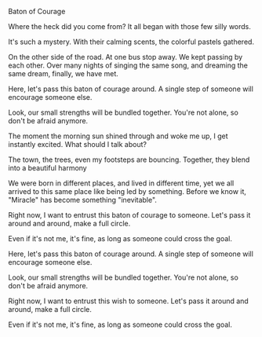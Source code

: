 Baton of Courage
 
Where the heck did you come from?
It all began with those few silly words.
 
It's such a mystery.
With their calming scents, the colorful pastels gathered.
 
On the other side of the road.
At one bus stop away.
We kept passing by each other.
Over many nights of singing the same song, and dreaming the same dream, finally, we have met.
 
Here, let's pass this baton of courage around.
A single step of someone will encourage someone else.
 
Look, our small strengths will be bundled together.
You're not alone, so don't be afraid anymore.
 
The moment the morning sun shined through and woke me up, I get instantly excited.
What should I talk about?
 
The town, the trees, even my footsteps are bouncing.
Together, they blend into a beautiful harmony
 
We were born in different places, and lived in different time, yet we all arrived to this same place like being led by something.
Before we know it, "Miracle" has become something "inevitable".
 
Right now, I want to entrust this baton of courage to someone.
Let's pass it around and around, make a full circle.
 
Even if it's not me, it's fine, as long as someone could cross the goal.
 
Here, let's pass this baton of courage around.
A single step of someone will encourage someone else.
 
Look, our small strengths will be bundled together.
You're not alone, so don't be afraid anymore.
 
Right now, I want to entrust this wish to someone.
Let's pass it around and around, make a full circle.
 
Even if it's not me, it's fine, as long as someone could cross the goal.